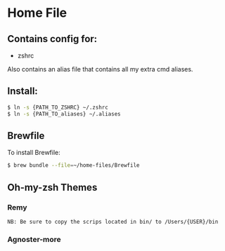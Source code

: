 # Home File

## Contains config for:

* zshrc

Also contains an alias file that contains all my extra cmd aliases.

## Install:

```sh
$ ln -s {PATH_TO_ZSHRC} ~/.zshrc
$ ln -s {PATH_TO_aliases} ~/.aliases
```

## Brewfile

To install Brewfile: 
```sh
$ brew bundle --file=~/home-files/Brewfile
```

## Oh-my-zsh Themes

### Remy

    NB: Be sure to copy the scrips located in bin/ to /Users/{USER}/bin

### Agnoster-more
